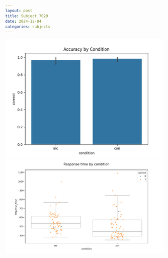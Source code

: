 ```yaml
---
layout: post
title: Subject 7029
date: 2024-12-04
categories: subjects
---
```


![](data/7029/run-20/7029_NF_acc.png)
![](data/7029/run-20/7029_NF_rt.png)
